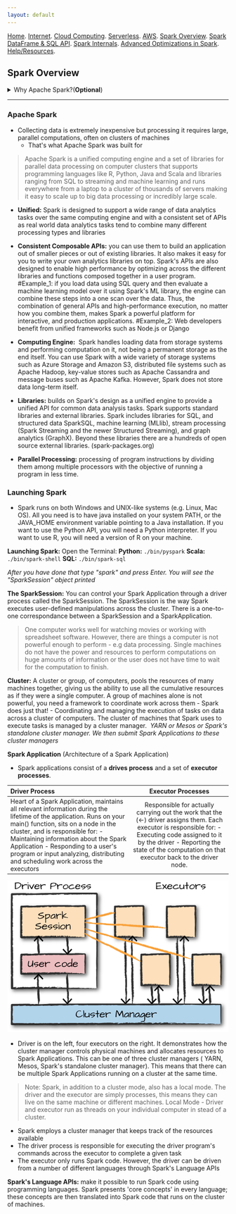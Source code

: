 ```yaml
---
layout: default
---
```

[Home](./README.md).
[Internet](./internet.md).
[Cloud Computing](./cloud_computing.md).
[Serverless](./serverless.md).
[AWS](./aws.md).
[Spark Overview](./spark_overview.md).
[Spark DataFrame & SQL API](./sparkAPI.md).
[Spark Internals](./spark_internals.md).
[Advanced Optimizations in Spark](spark_optimizations.md).
[Help/Resources](./resources.md).

## Spark Overview

<details><summary> Why Apache Spark?(<b>Optional</b>)</summary>

<p>
Spark is a cluster computing engine that generalizes the MapReduce programming model that Google introduced back in 2004. Basically, Spark tries to support more types of applications and make them easier to program than MapReduce does. The goal was to make Spark both easy and fast to process large data sets on a cluster of machines. The way Spark did it is (1) high level APIs in languages such as Java, Scala, Python and all that are easy to program in to try to make it as similar as possible to programming on a single machine when that's possible and (2) a unified engine that can capture many different workloads on the same engine. So you don't have to hook together many different systems to create a pipeline. You can actually express them all in the same programming model and that's very powerful to get both faster and and easier to use processing. Thus, in terms of the unified engine what that means is that on top of the Spark engine there's a wide variety of standard libraries that are built in and these are the four shipped with the project:<br>

<img src="Images/SparkOverview/sparkecosystem.png"> <br> <br>

<b>Spark SQL</b> lets you work with structured data and use languages like SQL or other API's as well to query this kind of data. <b>Spark Streaming</b> uses the engine to process and update results in real-time as new data comes in. <b>MLlib</b> is a library of distributed machine learning algorithms that project developers built and you can just call into. <b>GraphX</b> is a system for graph applications. <br>

The nice thing about these is that they're all just libraries you can combine together in one program and they all translate down to the same engine underneath. Let's discuss why Spark was designed to have a unified engine by introducing the history of large scale cluster computing. A lot of the recent wave in data intensive computing started back in 2004 with the MapReduce paper published by Google. 
<img src="Images/SparkOverview/googlemapreduce.png">

Google in this paper said: "Well we have this environment that's pretty unique which is a large number of commodity servers. It's data intensive computation as opposed to just compute intensive which is what scientific supercomputing was, it automatically deals with failures, it keeps going and it's easy for users to hide applications in. And that was the 'MapReduce paper' that was extremely influential." One thing you you may notice in the MapReduce paper though that was a very important part of it is they talked a lot about how general it was. They really liked the idea of having a general engine to do these different batch processing tasks they had. So they said: "We first wrote MapReduce in 2003 and since that time we have been pleasantly surprised at how badly applicable it was." MapReduce itself only handled batch processing which was fine for them because that's the main thing they did at the time. So what happened after that is MapReduce became very widely deployed especially through the Hadoop implementation, which was an open source MapReduce. But users quickly wanted to do more things on the same kind of hardware and at the same kind of scale that they were using MapReduce on. <br>

<b>They wanted to do three types of things:</b> (1) More complex multi pass algorithms. MapReduce is just a single pass computation you do a map through the data then you do a reduce and you can aggregate together some values but many real-world algorithms need to go through the data many times and basically they weren't that easy or efficient to build with MapReduce. (2) More interactive ad-hoc ways, so for example, you're collecting a large data set something about visits to a website or maybe a scientific data set or something like testing out pharmaceuticals and you can on a batch job over it and compute a result in like 30 minutes and aggregate together all the data. That's really great, but then if you have a new question about it - you want to ask that question and get back the results in a few seconds if possible - so that you can actually explore it interactively, well that's the thing that MapReduce wasn't able to do. (3) And finally users wanted to do more real-time stream processing as well so instead of for example building a web index having and updating that once per night in this way, why can't you update it in real-time as you browse, as you crawl the web and as you see new events happening, or news articles appear or stuff like that? So it's a very natural question in all of these environments.  <br>

Because of these different workloads, the result was that people proposed a wide variety of specialized cluster computing systems for these workloads that are sort of the equivalent of MapReduce for streaming. And that's kind of the direction that the software went into. So basically we started out with MapReduce that did batch processing but it was just a general engine. You could do many different types of batch processing, which was good. And then we got all these specialized systems including inside Google and also outside it. So in Google for example they developed Pregel and Dremel which were systems for graph processing and interactive queries respectively. In the open source Hadoop ecosystem, there are also a lot of open source projects with interesting names like Impala, Storm and so on that do different things. Some of them are graph processing some of them are streaming and so on. Today, you just see that there's a ton of these systems out there and people often use some kind of combination of them. With specialized systems, even though they solve the individual problems that they tackle, there are also some challenges with having them. <br>

Two challenges. (1) If you have a lot of specialized systems that you need to hook together to build an application, it's a lot of different pieces of software to manage to tune and configure to deploy to upgrade and so on. So it's a lot of operational overhead. You need to be an expert not just in one thing but in all of these different systems which have their own kind of stuff as to how they run. (2) You can't easily combine different types of processing and that's a problem because most big data applications actually need to do that. They need to combine many different processing steps to actually clean up the data and bring it into a form that you can do interesting analytics on, and then maybe serve the
results or apply it to something in real time. So as a really simple example, you might collect a bunch of data and then you may want to load a subset of the data with SQL and then on a machine learning algorithm on the result. <br>

And with the systems discussed above, there would be two different systems, and you'd need to figure out, okay well how do I run SQL in one of them, how do I export it into a format that the second one can read, how do I then query it? it's both difficult to use as a user and it's also inefficient because you need to move the data between these systems all the time. So in many cases actually if you measure what the computation is doing - the cost to transfer the data between these two engines is as expensive as the computation itself. And so basically this really slows down applications. The reason why big data is expensive to move around, it's expensive to copy it across the network, it's expensive divide it to disk or to change the file
format or any of that stuff. Often it's as expensive as actually running your algorithm on that. So this is a non-trivial cost. <br>

The question that led to Spark:  "Can we go out of this world of specialized systems and back to a single kind of general system that just captures these new workloads that motivated the previous ones?" <br>

That's what Spark tries to do. They designed a unified engine in a way that enabled different applications to be systematically captured. So how does it actually work? How did they do it? <br>




</p>
  
</details>




* * *

### Apache Spark
- Collecting data is extremely inexpensive but processing it requires large, parallel computations, often on clusters of machines
    - That's what Apache Spark was built for

> Apache Spark is a unified computing engine and a set of libraries for parallel data processing on computer clusters that supports programming languages like R, Python, Java and Scala and libraries ranging from SQL to streaming and machine learning and runs everywhere from a laptop to a cluster of thousands of servers making it easy to scale up to big data processing or incredibly large scale.

  - **Unified:** Spark is designed to support a wide range of data analytics tasks over the same computing engine and with a consistent set of APIs as real world data analytics tasks tend to combine many different processing types and libraries
  
  - **Consistent Composable APIs:** you can use them to build an application out of smaller pieces or out of existing libraries. It also makes it easy for you to write your own analytics libraries on top. Spark's APIs are also designed to enable high performance by optimizing across the different libraries and functions composed together in a user program.
#Example_1: if you load data using SQL query and then evaluate a machine learning model over it using Spark's ML library, the engine can combine these steps into a one scan over the data. Thus, the combination of general APIs and high-performance execution, no matter how you combine them, makes Spark a powerful platform for interactive, and production applications.
#Example_2: Web developers benefit from unified frameworks such as Node.js or Django

  - **Computing Engine:**  Spark handles loading data from storage systems and performing computation on it, not being a permanent storage as the end itself. You can use Spark with a wide variety of storage systems such as Azure Storage and Amazon S3, distributed file systems such as Apache Hadoop, key-value stores such as Apache Cassandra and message buses such as Apache Kafka. However, Spark does not store data long-term itself.

  - **Libraries:** builds on Spark's design as a unified engine to provide a unified API for common data analysis tasks. Spark supports standard libraries and external libraries. Spark includes libraries for SQL, and structured data SparkSQL, machine learning (MLlib), stream processing (Spark Streaming and the newer Structured Streaming), and graph analytics (GraphX). Beyond these libraries there are a hundreds of open source external libraries. (spark-packages.org)

  - **Parallel Processing:** processing of program instructions by dividing them among multiple processors with the objective of running a program in less time. 

### Launching Spark

- Spark runs on both Windows and UNIX-like systems (e.g. Linux, Mac OS). All you need is to have java installed on your system PATH, or the JAVA_HOME environment variable pointing to a Java installation. If you want to use the Python API, you will need a Python interpreter. If you want to use R, you will need a version of R on your machine. 

**Launching Spark:**
Open the Terminal: 
**Python:** ```./bin/pyspark``` 
**Scala:** ```./bin/spark-shell```
**SQL:** ```./bin/spark-sql```

*After you have done that type "spark" and press Enter. You will see the "SparkSession" object printed*

**The SparkSession:** You can control your Spark Application through a driver process called the SparkSession. The SparkSession is the way Spark executes user-defined manipulations across the cluster. There is a one-to-one correspondance between a SparkSession and a SparkApplication.

  > One computer works well for watching movies or working with spreadsheet software. However, there are things a computer is not powerful enough to perform - e.g data processing. Single machines do not have the power and resources to perform computations on huge amounts of information or the user does not have time to wait for the computation to finish. 
  
**Cluster:** A cluster or group, of computers, pools the resources of many machines together, giving us the ability to use all the cumulative resources as if they were a single computer. A group of machines alone is not powerful, you need a framework to coordinate work across them - Spark does just that! - Coordinating and managing the execution of tasks on data across a cluster of computers. The cluster of machines that Spark uses to execute tasks is managed by a cluster manager. 
*YARN or Mesos or Spark's standalone cluster manager. We then submit Spark Applications to these cluster managers*

**Spark Application** (Architecture of a Spark Application)
- Spark applications consist of a **drives process** and a set of **executor processes**.


| Driver Process    | Executor Processes   |
| :------------- | :----------: | 
| Heart of a Spark Application, maintains all relevant information during the lifetime of the application. Runs on your main() function, sits on a node in the cluster, and is responsible for: - Maintaining information about the Spark Application - Responding to a user's program or input analyzing, distributing and scheduling work across the executors | Responsible for actually carrying out the work that the (<-) driver assigns them. Each executor is responsible for: - Executing code assigned to it by the driver - Reporting the state of the computation on that executor back to the driver node.| 

![driver_executor](Images/SparkOverview/driver_executor_spark.png)

- Driver is on the left, four executors on the right. It demonstrates how the cluster manager controls physical machines and allocates resources to Spark Applications. This can be one of three cluster managers ( YARN, Mesos, Spark's standalone cluster manager). This means that there can be multiple Spark Applications running on a cluster at the same time.

> Note: Spark, in addition to a cluster mode, also has a local mode. The driver and the executor are simply processes, this means they can live on the same machine or different machines. Local Mode - Driver and executor run as threads on your individual computer in stead of a cluster.

- Spark employs a cluster manager that keeps track of the resources available
- The driver process is responsible for executing the driver program's commands across the executor to complete a given task
- The executor only runs Spark code. However, the driver can be driven from a number of different languages through Spark's Language APIs

**Spark's Language APIs:** make it possible to run Spark code using programming languages. Spark presents 'core concepts' in every language; these concepts are then translated into Spark code that runs on the cluster of machines. 


